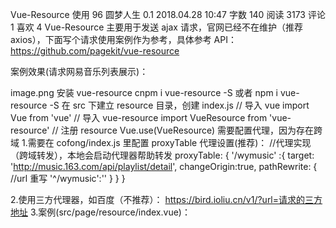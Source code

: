 Vue-Resource 使用
96 圆梦人生
0.1 2018.04.28 10:47 字数 140 阅读 3173 评论 1 喜欢 4
Vue-Resource 主要用于发送 ajax 请求，官网已经不在维护（推荐 axios），下面写个请求使用案例作为参考，具体参考 API：https://github.com/pagekit/vue-resource

案例效果(请求网易音乐列表展示)：

image.png
安装 vue-resource
cnpm i vue-resource -S
或者
npm i vue-resource -S
在 src 下建立 resource 目录，创建 index.js
// 导入 vue
import Vue from 'vue'
// 导入 vue-resource
import VueResource from 'vue-resource'
// 注册 resource
Vue.use(VueResource)
需要配置代理，因为存在跨域 1.需要在 cofong/index.js 里配置 proxyTable 代理设置(推荐)：
//代理实现（跨域转发），本地会启动代理器帮助转发
proxyTable: {
'/wymusic' :{
target: 'http://music.163.com/api/playlist/detail',
changeOrigin:true,
pathRewrite: { //url 重写
'^/wymusic':''
}
}
}

2.使用三方代理器，如百度（不推荐）：
https://bird.ioliu.cn/v1/?url=请求的三方地址 3.案例(src/page/resource/index.vue)：
<template>

  <div>
    <button @click="doGet">发送请求</button> <br/>
     <ul>
         <li v-for="(result, index) in list" :key="index">
            <div class="ui-flex">
                <div>
                    <img :src="result.album.blurPicUrl" width="100px" height="100px;"/>
                </div>
                <div class="ui-flex-1">
                    歌曲：{{result.name}} <br>
                    歌手：{{result.artists[0].name}} <br>
                    所属公司：{{result.album.company}}
                </div>
            </div>
         </li>
     </ul>
  </div>
</template>
<script>
// 导入vue-resource
import VueResource from '@/resource'
// 定义三方代理器（不推荐）
// const proxyUrl = 'https://bird.ioliu.cn/v1/?url='

export default {
data(){
return {
list: []
}
},
methods: {
doGet(){
// 1.使用三方代理器发送请求
/_var url = proxyUrl + 'http://music.163.com/api/playlist/detail?id=19723756';
this.$http.get(url ).then((response)=>{
this.list = response.data.result.tracks;
}, (error)=>{
console.log('发送失败');
console.log(error);
});_/
//2. 使用本地代理转发
var url = '/wymusic?id=19723756';
this.$http.get(url).then((response)=>{
this.list = response.data.result.tracks;
},(error)=>{
console.log('请求失败');
console.log(error);
});
}
}
}
</script>

<style scoped>
  .ui-flex {
    display: -webkit-box;
    display: box;
    margin-bottom: 5px;
  }
  .ui-flex-1 {
    -webkit-box-flex: 1;
    text-align: left;
    padding-left: 30px;
  }
</style>
